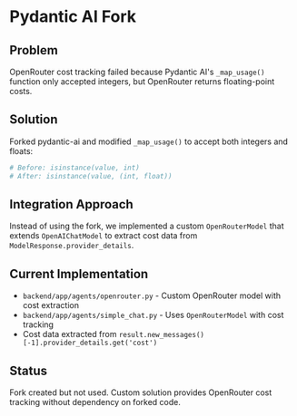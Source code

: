 <!--
Copyright (c) 2025 Ape4, Inc. All rights reserved.
Unauthorized copying of this file is strictly prohibited.
-->

# Pydantic AI Fork

## Problem
OpenRouter cost tracking failed because Pydantic AI's `_map_usage()` function only accepted integers, but OpenRouter returns floating-point costs.

## Solution
Forked pydantic-ai and modified `_map_usage()` to accept both integers and floats:
```python
# Before: isinstance(value, int)
# After: isinstance(value, (int, float))
```

## Integration Approach
Instead of using the fork, we implemented a custom `OpenRouterModel` that extends `OpenAIChatModel` to extract cost data from `ModelResponse.provider_details`.

## Current Implementation
- `backend/app/agents/openrouter.py` - Custom OpenRouter model with cost extraction
- `backend/app/agents/simple_chat.py` - Uses `OpenRouterModel` with cost tracking
- Cost data extracted from `result.new_messages()[-1].provider_details.get('cost')`

## Status
Fork created but not used. Custom solution provides OpenRouter cost tracking without dependency on forked code.
